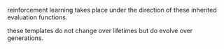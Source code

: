 reinforcement learning takes place under the direction of these inherited evaluation functions.

these templates do not change over lifetimes but do evolve over generations.

